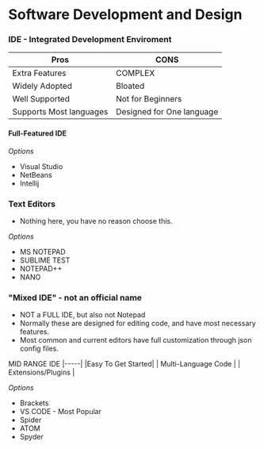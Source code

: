 # Software Development and Design

### IDE - Integrated Development Enviroment

| Pros | CONS | 
|---|---|
| Extra Features | COMPLEX |
| Widely Adopted | Bloated |
| Well Supported | Not for Beginners | 
| Supports Most languages | Designed for One language|

#### Full-Featured IDE
  
  _Options_
  - Visual Studio
  - NetBeans
  - Intellij

### Text Editors
  - Nothing here, you have no reason choose this.
    
  _Options_
  - MS NOTEPAD
  - SUBLIME TEST
  - NOTEPAD++
  - NANO


### "Mixed IDE" - not an official name
  - NOT a FULL IDE, but also not Notepad
  - Normally these are designed for editing code, and have most necessary features.
  - Most common and current editors have full customization through json config files.

MID RANGE IDE
|-----|
|Easy To Get Started|
| Multi-Language Code |
| Extensions/Plugins |

  _Options_
  - Brackets
  - VS CODE - Most Popular
  - Spider
  - ATOM
  - Spyder
